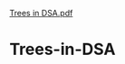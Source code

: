 [Trees in DSA.pdf](https://github.com/ms0208/Trees-in-DSA/files/10193524/Trees.in.DSA.pdf)
# Trees-in-DSA
